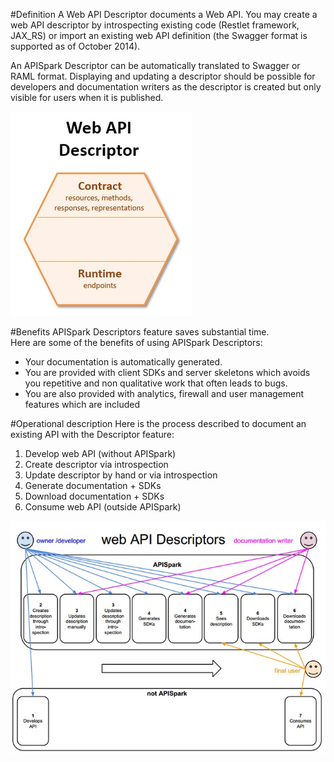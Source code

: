 #Definition
A Web API Descriptor documents a Web API. You may create a web API descriptor by introspecting existing code (Restlet framework, JAX_RS) or import an existing web API definition (the Swagger format is supported as of October 2014).

An APISpark Descriptor can be automatically translated to Swagger or RAML format. Displaying and updating a descriptor should be possible for developers and documentation writers as the descriptor is created but only visible for users when it is published.

<!-- TODO center -->
![web API Descriptor](images/01.jpg "web API Descriptor")

#Benefits
APISpark Descriptors feature saves substantial time.   
Here are some of the benefits of using APISpark Descriptors:  

- Your documentation is automatically generated.  
- You are provided with client SDKs and server skeletons which avoids you repetitive and non qualitative work that often leads to bugs.  
- You are also provided with analytics, firewall and user management features which are included  


#Operational description
Here is the process described to document an existing API with the Descriptor feature:

1. Develop web API (without APISpark)
2. Create descriptor via introspection
3. Update descriptor by hand or via introspection
4. Generate  documentation + SDKs
5. Download documentation + SDKs
6. Consume web API (outside APISpark)

<!-- TODO center -->
![web API Descriptors](images/02.jpg "web API Descriptors")

